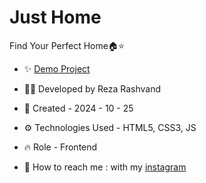 # Just Home

Find Your Perfect Home🏠⭐

- ✨ [Demo Project](https://reza-developer01.github.io/JustHome/)

- 👨‍💻 Developed by Reza Rashvand

- 📅 Created - 2024 - 10 - 25

- ⚙️ Technologies Used - HTML5, CSS3, JS

- 🔥 Role - Frontend

- 🤝 How to reach me : with my [instagram](https://www.instagram.com/amirreza_rashvand_developer)
